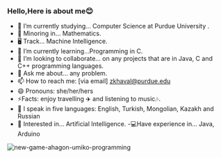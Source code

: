 ### Hello,Here is about me😊


- 🔭 I’m currently studying... Computer Science at Purdue University .
- 📓 Minoring in... Mathematics.
- 🖥 Track... Machine Intelligence.
- 🌱 I’m currently learning...Programming in C.
- 👯 I’m looking to collaborate... on any projects that are in Java, C and C++ programming languages.
- 💬 Ask me about... any problem.
- 📫 How to reach me: [via email] zkhaval@purdue.edu
- 😄 Pronouns: she/her/hers
- ⚡Facts: enjoy travelling ✈️ and listening to music🎶.
- 📒 I speak in five languages: English, Turkish, Mongolian, Kazakh and Russian
- 🦾 Interested in... Artificial Intelligence.
-💻Have experience in... Java, Arduino 




![new-game-ahagon-umiko-programming](https://user-images.githubusercontent.com/89563758/148844823-ae068633-0273-4184-9e42-8e11712796e8.gif)
